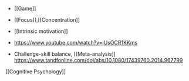   - [[Game]]
  - [[Focus]],[[Concentration]]
  - [[Intrinsic motivation]]

  - https://www.youtube.com/watch?v=iUsOCR1KKms

  - Challenge-skill balance, [[Meta-analysis]]
    https://www.tandfonline.com/doi/abs/10.1080/17439760.2014.967799

[[Cognitive Psychology]]
